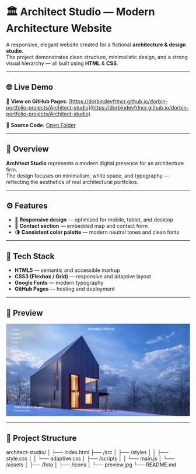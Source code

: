 # 🏛️ Architect Studio — Modern Architecture Website

A responsive, elegant website created for a fictional **architecture & design studio**.  
The project demonstrates clean structure, minimalistic design, and a strong visual hierarchy — all built using **HTML** & **CSS**.

---

## 🌐 Live Demo

🔗 **View on GitHub Pages:** [https://dorbindevfrlncr.github.io/dorbin-portfolio-projects/Architect-studio](https://dorbindevfrlncr.github.io/dorbin-portfolio-projects/Architect-studio)

📁 **Source Code:** [Open Folder](./)

---

## 🧠 Overview

**Architect Studio** represents a modern digital presence for an architecture firm.  
The design focuses on minimalism, white space, and typography — reflecting the aesthetics of real architectural portfolios.

---

## ⚙️ Features

- 🧭 **Responsive design** — optimized for mobile, tablet, and desktop
- 📍 **Contact section** — embedded map and contact form
- 🌗 **Consistent color palette** — modern neutral tones and clean fonts

---

## 🧩 Tech Stack

- **HTML5** — semantic and accessible markup
- **CSS3 (Flexbox / Grid)** — responsive and adaptive layout
- **Google Fonts** — modern typography
- **GitHub Pages** — hosting and deployment

---

## 📸 Preview

![Website Preview](./assets/icons/preview.jpg)

---

## 📁 Project Structure

architect-studio/
│
├── index.html
├── /src
│ ├── /styles
│ │ ├── style.css
│ │ └── adaptive.css
│ ├── /scripts
│ │ └── main.js
│ └── /assets
│ ├── /foto
│ ├── /icons
│ └── preview.jpg
└── README.md

